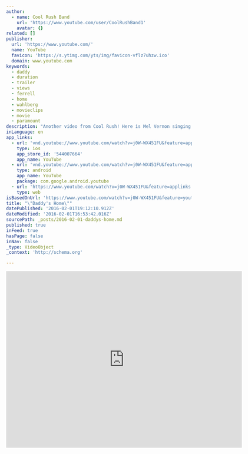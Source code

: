 ```yaml
---
author:
  - name: Cool Rush Band
    url: 'https://www.youtube.com/user/CoolRushBand1'
    avatar: {}
related: []
publisher:
  url: 'https://www.youtube.com/'
  name: YouTube
  favicon: 'https://s.ytimg.com/yts/img/favicon-vflz7uhzw.ico'
  domain: www.youtube.com
keywords:
  - daddy
  - duration
  - trailer
  - views
  - ferrell
  - home
  - wahlberg
  - movieclips
  - movie
  - paramount
description: "Another video from Cool Rush! Here is Mel Vernon singing the classic \"Daddy's Home\" by the Penguins."
inLanguage: en
app_links:
  - url: 'vnd.youtube://www.youtube.com/watch?v=j0W-WX451FU&feature=applinks'
    type: ios
    app_store_id: '544007664'
    app_name: YouTube
  - url: 'vnd.youtube://www.youtube.com/watch?v=j0W-WX451FU&feature=applinks'
    type: android
    app_name: YouTube
    package: com.google.android.youtube
  - url: 'https://www.youtube.com/watch?v=j0W-WX451FU&feature=applinks'
    type: web
isBasedOnUrl: 'https://www.youtube.com/watch?v=j0W-WX451FU&feature=youtu.be'
title: "\"Daddy's Home\""
datePublished: '2016-02-01T19:12:10.912Z'
dateModified: '2016-02-01T16:53:42.016Z'
sourcePath: _posts/2016-02-01-daddys-home.md
published: true
inFeed: true
hasPage: false
inNav: false
_type: VideoObject
_context: 'http://schema.org'

---
```

<iframe src="https://cdn.embedly.com/widgets/media.html?url=https%3A%2F%2Fwww.youtube.com%2Fwatch%3Fv%3Dj0W-WX451FU%26feature%3Dyoutu.be&amp;src=https%3A%2F%2Fwww.youtube.com%2Fembed%2Fj0W-WX451FU%3Ffeature%3Doembed&amp;type=text%2Fhtml&amp;key=b7d04c9b404c499eba89ee7072e1c4f7&amp;schema=youtube" width="640" height="480" scrolling="no" frameborder="0" allowfullscreen="allowfullscreen" style=""></iframe>